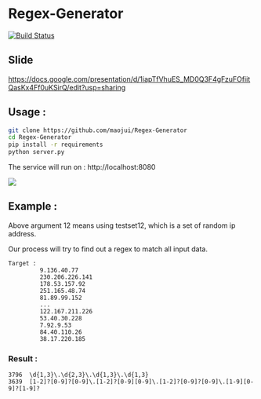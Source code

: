 # Regex-Generator

[![Build Status](https://travis-ci.com/maojui/Regex-Generator.svg?branch=master)](https://travis-ci.com/maojui/Regex-Generator)

## Slide

https://docs.google.com/presentation/d/1iapTfVhuES_MD0Q3F4gFzuFOfiitQasKx4Ff0uKSirQ/edit?usp=sharing


## Usage : 

```bash
git clone https://github.com/maojui/Regex-Generator
cd Regex-Generator
pip install -r requirements
python server.py
```

The service will run on : http://localhost:8080 

![](https://i.imgur.com/Sej2cJO.png)

## Example :

Above argument 12 means using testset12, which is a set of random ip address. 

Our process will try to find out a regex to match all input data.

```
Target :
         9.136.40.77
         230.206.226.141
         178.53.157.92
         251.165.48.74
         81.89.99.152
         ...
         122.167.211.226
         53.40.30.228
         7.92.9.53
         84.40.110.26
         38.17.220.185
```

### Result : 

```
3796  \d{1,3}\.\d{2,3}\.\d{1,3}\.\d{1,3}
3639  [1-2]?[0-9]?[0-9]\.[1-2]?[0-9][0-9]\.[1-2]?[0-9]?[0-9]\.[1-9][0-9]?[1-9]?
```